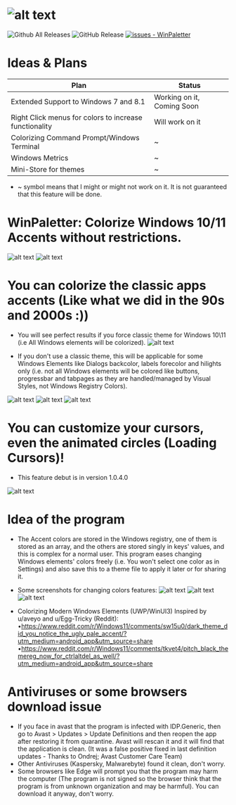 # ![alt text](https://github.com/Abdelrhman-AK/WinPaletter/blob/master/Media/GithubBannerIntro.jpg?raw=true)

![Github All Releases](https://img.shields.io/github/downloads/Abdelrhman-AK/WinPaletter/total)  ![GitHub Release](https://img.shields.io/github/v/release/Abdelrhman-AK/WinPaletter) [![issues - WinPaletter](https://img.shields.io/github/issues/Abdelrhman-AK/WinPaletter)](https://github.com/Abdelrhman-AK/WinPaletter/issues)

# Ideas & Plans
Plan | Status
-----|------
Extended Support to Windows 7 and 8.1 | Working on it, Coming Soon |
Right Click menus for colors to increase functionality| Will work on it |
Colorizing Command Prompt/Windows Terminal | ~ |
Windows Metrics | ~ |
Mini-Store for themes | ~ |

* ~ symbol means that I might or might not work on it. It is not guaranteed that this feature will be done. 


# WinPaletter: Colorize Windows 10/11 Accents without restrictions.

![alt text](https://github.com/Abdelrhman-AK/WinPaletter/blob/master/Media/First.jpg?raw=true)
![alt text](https://github.com/Abdelrhman-AK/WinPaletter/blob/master/Media/1.jpg?raw=true)

# You can colorize the classic apps accents (Like what we did in the 90s and 2000s :))
- You will see perfect results if you force classic theme for Windows 10\11 (i.e All Windows elements will be colorized).
![alt text](https://github.com/Abdelrhman-AK/WinPaletter/blob/master/Media/3.jpg?raw=true)

- If you don't use a classic theme, this will be applicable for some Windows Elements like Dialogs backcolor, labels forecolor and hilights only (i.e. not all Windows elements will be colored like buttons, progressbar and tabpages as they are handled/managed by Visual Styles, not Windows Registry Colors).

![alt text](https://github.com/Abdelrhman-AK/WinPaletter/blob/master/Media/x1.jpg?raw=true)
![alt text](https://github.com/Abdelrhman-AK/WinPaletter/blob/master/Media/x2.jpg?raw=true)
![alt text](https://github.com/Abdelrhman-AK/WinPaletter/blob/master/Media/x3.jpg?raw=true)

# You can customize your cursors, even the animated circles (Loading Cursors)!
- This feature debut is in version 1.0.4.0

![alt text](https://github.com/Abdelrhman-AK/WinPaletter/blob/master/Media/2.jpg?raw=true)


# Idea of the program
- The Accent colors are stored in the Windows registry, one of them is stored as an array, and the others are stored singly in keys' values, and this is complex for a normal user. This program eases changing Windows elements' colors freely (i.e. You won't select one color as in Settings) and also save this to a theme file to apply it later or for sharing it.

- Some screenshots for changing colors features:
![alt text](https://github.com/Abdelrhman-AK/WinPaletter/blob/master/Media/A.jpg?raw=true)
![alt text](https://github.com/Abdelrhman-AK/WinPaletter/blob/master/Media/B.jpg?raw=true)
![alt text](https://github.com/Abdelrhman-AK/WinPaletter/blob/master/Media/C.jpg?raw=true)

- Colorizing Modern Windows Elements (UWP/WinUI3) Inspired by u/aveyo and u/Egg-Tricky (Reddit): 
•https://www.reddit.com/r/Windows11/comments/sw15u0/dark_theme_did_you_notice_the_ugly_pale_accent/?utm_medium=android_app&utm_source=share
•https://www.reddit.com/r/Windows11/comments/tkvet4/pitch_black_themereg_now_for_ctrlaltdel_as_well/?utm_medium=android_app&utm_source=share

# Antiviruses or some browsers download issue
- If you face in avast that the program is infected with IDP.Generic, then go to Avast > Updates > Update Definitions and then reopen the app after restoring it from quarantine. Avast will rescan it and it will find that the application is clean. (It was a false positive fixed in last definition updates - Thanks to Ondrej; Avast Customer Care Team)
- Other Antiviruses (Kaspersky, Malwarebyte) found it clean, don't worry.
- Some browsers like Edge will prompt you that the program may harm the computer (The program is not signed so the browser think that the program is from unknown organization and may be harmful). You can download it anyway, don't worry.
